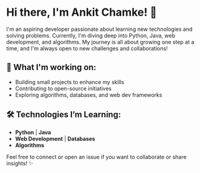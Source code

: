 
# Hi there, I'm Ankit Chamke! 👋

I'm an aspiring developer passionate about learning new technologies and solving problems. Currently, I'm diving deep into Python, Java, web development, and algorithms. My journey is all about growing one step at a time, and I'm always open to new challenges and collaborations!

## 🚀 What I'm working on:

* Building small projects to enhance my skills
* Contributing to open-source initiatives
* Exploring algorithms, databases, and web dev frameworks

## 🛠️ Technologies I’m Learning:

* **Python** | **Java**
* **Web Development** | **Databases**
* **Algorithms**

Feel free to connect or open an issue if you want to collaborate or share insights! ✨

